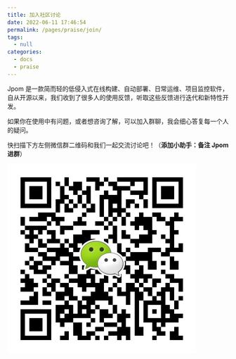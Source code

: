 ```yaml
---
title: 加入社区讨论
date: 2022-06-11 17:46:54
permalink: /pages/praise/join/
tags: 
  - null
categories: 
  - docs
  - praise
---
```


Jpom 是一款简而轻的低侵入式在线构建、自动部署、日常运维、项目监控软件，自从开源以来，我们收到了很多人的使用反馈，听取这些反馈进行迭代和新特性开发。

如果你在使用中有问题，或者想咨询了解，可以加入群聊，我会细心答复每一个人的疑问。

快扫描下方左侧微信群二维码和我们一起交流讨论吧！（**添加小助手：备注 Jpom 进群**）

![wx](/images/wx_qrcode.jpg)